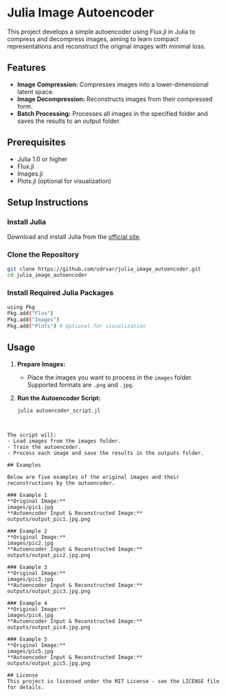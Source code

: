 # Julia Image Autoencoder

This project develops a simple autoencoder using Flux.jl in Julia to compress and decompress images, aiming to learn compact representations and reconstruct the original images with minimal loss.

## Features
- **Image Compression:** Compresses images into a lower-dimensional latent space.
- **Image Decompression:** Reconstructs images from their compressed form.
- **Batch Processing:** Processes all images in the specified folder and saves the results to an output folder.

## Prerequisites
- Julia 1.0 or higher
- Flux.jl
- Images.jl
- Plots.jl (optional for visualization)

## Setup Instructions

### Install Julia
Download and install Julia from the [official site](https://julialang.org/downloads/).

### Clone the Repository
```bash
git clone https://github.com/vdrvar/julia_image_autoencoder.git
cd julia_image_autoencoder
```

### Install Required Julia Packages
```bash
using Pkg
Pkg.add("Flux")
Pkg.add("Images")
Pkg.add("Plots") # Optional for visualization
```

## Usage

1. **Prepare Images:**
   - Place the images you want to process in the `images` folder. Supported formats are `.png` and `.jpg`.

2. **Run the Autoencoder Script:**
   ```bash
   julia autoencoder_script.jl
  ```

  
The script will:
- Load images from the images folder.
- Train the autoencoder.
- Process each image and save the results in the outputs folder.

## Examples

Below are five examples of the original images and their reconstructions by the autoencoder.

### Example 1
**Original Image:**
images/pic1.jpg
**Autoencoder Input & Reconstructed Image:**
outputs/output_pic1.jpg.png

### Example 2
**Original Image:**
images/pic2.jpg
**Autoencoder Input & Reconstructed Image:**
outputs/output_pic2.jpg.png

### Example 3
**Original Image:**
images/pic3.jpg
**Autoencoder Input & Reconstructed Image:**
outputs/output_pic3.jpg.png

### Example 4
**Original Image:**
images/pic4.jpg
**Autoencoder Input & Reconstructed Image:**
outputs/output_pic4.jpg.png

### Example 5
**Original Image:**
images/pic5.jpg
**Autoencoder Input & Reconstructed Image:**
outputs/output_pic5.jpg.png

## License
This project is licensed under the MIT License - see the LICENSE file for details.
